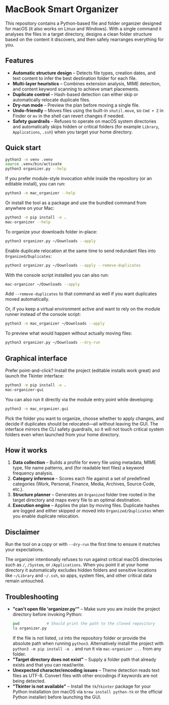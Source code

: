 # MacBook Smart Organizer

This repository contains a Python-based file and folder organizer designed for macOS (it also works on Linux and Windows). With a single command it analyses the files in a target directory, designs a clean folder structure based on the content it discovers, and then safely rearranges everything for you.

## Features

* **Automatic structure design** – Detects file types, creation dates, and text content to infer the best destination folder for each file.
* **Multi-layer heuristics** – Combines extension analysis, MIME detection, and content keyword scanning to achieve smart placements.
* **Duplicate control** – Hash-based detection can either skip or automatically relocate duplicate files.
* **Dry-run mode** – Preview the plan before moving a single file.
* **Undo-friendly** – Moves files using the built-in `shutil.move`, so `Cmd + Z` in Finder or `mv` in the shell can revert changes if needed.
* **Safety guardrails** – Refuses to operate on macOS system directories and automatically skips hidden or critical folders (for example `Library`, `Applications`, `.ssh`) when you target your home directory.

## Quick start

```bash
python3 -m venv .venv
source .venv/bin/activate
python3 organizer.py --help
```

If you prefer module-style invocation while inside the repository (or an editable install), you can run:

```bash
python3 -m mac_organizer --help
```

Or install the tool as a package and use the bundled command from anywhere on your Mac:

```bash
python3 -m pip install -e .
mac-organizer --help
```

To organize your downloads folder in-place:

```bash
python3 organizer.py ~/Downloads --apply
```

Enable duplicate relocation at the same time to send redundant files into `Organized/Duplicates`:

```bash
python3 organizer.py ~/Downloads --apply --remove-duplicates
```

With the console script installed you can also run:

```bash
mac-organizer ~/Downloads --apply
```

Add `--remove-duplicates` to that command as well if you want duplicates moved automatically.

Or, if you keep a virtual environment active and want to rely on the module runner instead of the console script:

```bash
python3 -m mac_organizer ~/Downloads --apply
```

To preview what would happen without actually moving files:

```bash
python3 organizer.py ~/Downloads --dry-run
```

## Graphical interface

Prefer point-and-click? Install the project (editable installs work great) and launch the Tkinter interface:

```bash
python3 -m pip install -e .
mac-organizer-gui
```

You can also run it directly via the module entry point while developing:

```bash
python3 -m mac_organizer.gui
```

Pick the folder you want to organize, choose whether to apply changes, and decide if duplicates should be relocated—all without leaving the GUI. The interface mirrors the CLI safety guardrails, so it will not touch critical system folders even when launched from your home directory.

## How it works

1. **Data collection** – Builds a profile for every file using metadata, MIME type, file name patterns, and (for readable text files) a keyword frequency analysis.
2. **Category inference** – Scores each file against a set of predefined categories (Work, Personal, Finance, Media, Archives, Source Code, etc.).
3. **Structure planner** – Generates an `Organized` folder tree rooted in the target directory and maps every file to an optimal destination.
4. **Execution engine** – Applies the plan by moving files. Duplicate hashes are logged and either skipped or moved into `Organized/Duplicates` when you enable duplicate relocation.

## Disclaimer

Run the tool on a copy or with `--dry-run` the first time to ensure it matches your expectations.

The organizer intentionally refuses to run against critical macOS directories such as `/`, `/System`, or `/Applications`. When you point it at your home directory it automatically excludes hidden folders and sensitive locations like `~/Library` and `~/.ssh`, so apps, system files, and other critical data remain untouched.

## Troubleshooting

* **"can't open file 'organizer.py'"** – Make sure you are inside the project directory before invoking Python:
  ```bash
  pwd            # Should print the path to the cloned repository
  ls organizer.py
  ```
  If the file is not listed, `cd` into the repository folder or provide the absolute path when running `python3`.
  Alternatively install the project with `python3 -m pip install -e .` and run it via `mac-organizer ...` from any folder.
* **"Target directory does not exist"** – Supply a folder path that already exists and that you can read/write.
* **Unexpected character/encoding issues** – Theme detection reads text files as UTF-8. Convert files with other encodings if keywords are not being detected.
* **"Tkinter is not available"** – Install the `tk`/`tkinter` package for your Python installation (on macOS via `brew install python-tk` or the official Python installer) before launching the GUI.
